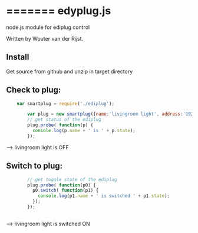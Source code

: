 =======
edyplug.js
==========

node.js module for ediplug control

Written by Wouter van der Rijst.

## Install
Get source from github and unzip in target directory

## Check to plug:
`````javascript
	var smartplug = require('./ediplug');

        var plug = new smartplug({name:'livingroom light', address:'192.168.1.101'});
        // get status of the ediplug
        plug.probe( function(p) { 
          console.log(p.name + ' is ' + p.state); 
        });
`````
--> livingroom light is OFF

## Switch to plug:
`````javascript
        // get toggle state of the ediplug
        plug.probe( function(p0) {
          p0.switch( function(p1) { 
            console.log(p1.name + ' is switched ' + p1.state); 
          });
        });
          
`````
--> livingroom light is switched ON
